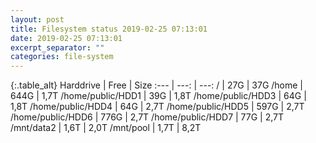 ```yaml
---
layout: post
title: Filesystem status 2019-02-25 07:13:01
date: 2019-02-25 07:13:01
excerpt_separator: ""
categories: file-system
---
```

{:.table_alt}
Harddrive | Free | Size
:--- | ---: | ---:
/ | 27G | 37G
/home | 644G | 1,7T
/home/public/HDD1 | 39G | 1,8T
/home/public/HDD3 | 64G | 1,8T
/home/public/HDD4 | 64G | 2,7T
/home/public/HDD5 | 597G | 2,7T
/home/public/HDD6 | 776G | 2,7T
/home/public/HDD7 | 77G | 2,7T
/mnt/data2 | 1,6T | 2,0T
/mnt/pool | 1,7T | 8,2T
